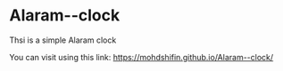 # Alaram--clock

Thsi is a simple Alaram clock

You can visit using this link:
https://mohdshifin.github.io/Alaram--clock/

